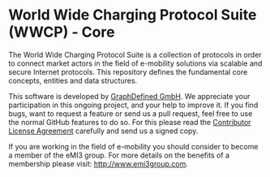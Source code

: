 # World Wide Charging Protocol Suite (WWCP) - Core

The World Wide Charging Protocol Suite is a collection of protocols in order to
connect market actors in the field of e-mobility solutions via scalable and secure
Internet protocols. This repository defines the fundamental core concepts, entities
and data structures.

This software is developed by [GraphDefined GmbH](http://www.graphdefined.com).
We appreciate your participation in this ongoing project, and your help to improve it.
If you find bugs, want to request a feature or send us a pull request, feel free to
use the normal GitHub features to do so. For this please read the
[Contributor License Agreement](Contributor%20License%20Agreement.txt)
carefully and send us a signed copy.

If you are working in the field of e-mobility you should consider to become a
member of the eMI3 group. For more details on the benefits of a membership
please visit: http://www.emi3group.com.

